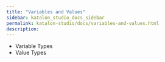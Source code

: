 ```yaml
---
title: "Variables and Values" 
sidebar: katalon_studio_docs_sidebar
permalink: katalon-studio/docs/variables-and-values.html 
description: 
---
```

*   Variable Types
*   Value Types